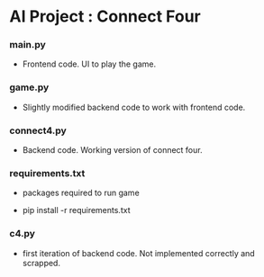 # AI Project : Connect Four
### main.py
- Frontend code. UI to play the game.
### game.py
- Slightly modified backend code to work with frontend code.
### connect4.py 
- Backend code. Working version of connect four.
### requirements.txt
- packages required to run game

- pip install -r requirements.txt


### c4.py 
- first iteration of backend code. Not implemented correctly and scrapped.
